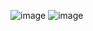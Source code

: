![image](https://user-images.githubusercontent.com/36649115/45201840-b1230400-b22b-11e8-936e-c9a7d32e4647.png)
![image](https://user-images.githubusercontent.com/36649115/45201869-cc8e0f00-b22b-11e8-857d-694a7717e043.png)
